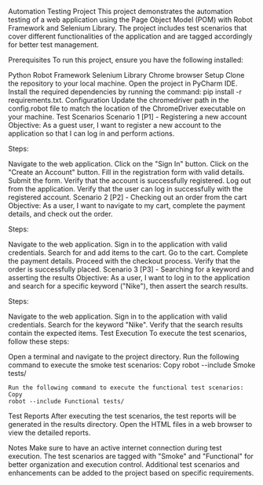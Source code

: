 Automation Testing Project
This project demonstrates the automation testing of a web application using the Page Object Model (POM) with Robot Framework and Selenium Library. The project includes test scenarios that cover different functionalities of the application and are tagged accordingly for better test management.

Prerequisites
To run this project, ensure you have the following installed:

Python
Robot Framework
Selenium Library
Chrome browser
Setup
Clone the repository to your local machine.
Open the project in PyCharm IDE.
Install the required dependencies by running the command: pip install -r requirements.txt.
Configuration
Update the chromedriver path in the config.robot file to match the location of the ChromeDriver executable on your machine.
Test Scenarios
Scenario 1 [P1] - Registering a new account
Objective: As a guest user, I want to register a new account to the application so that I can log in and perform actions.

Steps:

Navigate to the web application.
Click on the "Sign In" button.
Click on the "Create an Account" button.
Fill in the registration form with valid details.
Submit the form.
Verify that the account is successfully registered.
Log out from the application.
Verify that the user can log in successfully with the registered account.
Scenario 2 [P2] - Checking out an order from the cart
Objective: As a user, I want to navigate to my cart, complete the payment details, and check out the order.

Steps:

Navigate to the web application.
Sign in to the application with valid credentials.
Search for and add items to the cart.
Go to the cart.
Complete the payment details.
Proceed with the checkout process.
Verify that the order is successfully placed.
Scenario 3 [P3] - Searching for a keyword and asserting the results
Objective: As a user, I want to log in to the application and search for a specific keyword ("Nike"), then assert the search results.

Steps:

Navigate to the web application.
Sign in to the application with valid credentials.
Search for the keyword "Nike".
Verify that the search results contain the expected items.
Test Execution
To execute the test scenarios, follow these steps:

Open a terminal and navigate to the project directory.
Run the following command to execute the smoke test scenarios:
Copy
robot --include Smoke tests/
```
Run the following command to execute the functional test scenarios:
Copy
robot --include Functional tests/
```
Test Reports
After executing the test scenarios, the test reports will be generated in the results directory. Open the HTML files in a web browser to view the detailed reports.

Notes
Make sure to have an active internet connection during test execution.
The test scenarios are tagged with "Smoke" and "Functional" for better organization and execution control.
Additional test scenarios and enhancements can be added to the project based on specific requirements.
